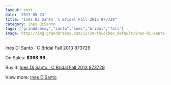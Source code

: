 ```yaml
---
layout: post
date: '2017-05-23'
title: "Ines Di Santo ¨C Bridal Fall 2013 873729"
category: Ines DiSanto
tags: ["granddressy","santo","ines","bridal","fall"]
image: http://img.granddressy.com/11710-thickbox_default/ines-di-santo-c-bridal-fall-2013-873729.jpg
---
```

Ines Di Santo ¨C Bridal Fall 2013 873729

On Sales: **$368.99**
<a href="https://www.granddressy.com/en/ines-disanto/10805-ines-di-santo-c-bridal-fall-2013-873729.html"><amp-img layout="responsive" width="600" height="600" src="//img.granddressy.com/11710-thickbox_default/ines-di-santo-c-bridal-fall-2013-873729.jpg" alt="Ines Di Santo ¨C Bridal Fall 2013 873729 0" /></a>

Buy it: [Ines Di Santo ¨C Bridal Fall 2013 873729](https://www.granddressy.com/en/ines-disanto/10805-ines-di-santo-c-bridal-fall-2013-873729.html "Ines Di Santo ¨C Bridal Fall 2013 873729")

View more: [Ines DiSanto](https://www.granddressy.com/en/97-ines-disanto "Ines DiSanto")